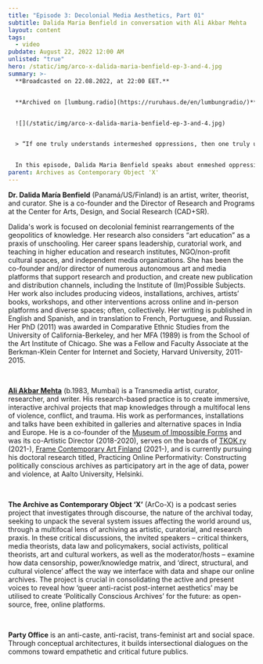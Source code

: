 ```yaml
---
title: "Episode 3: Decolonial Media Aesthetics, Part 01"
subtitle: Dalida Maria Benfield in conversation with Ali Akbar Mehta
layout: content
tags:
  - video
pubdate: August 22, 2022 12:00 AM
unlisted: "true"
hero: /static/img/arco-x-dalida-maria-benfield-ep-3-and-4.jpg
summary: >-
  **Broadcasted on 22.08.2022, at 22:00 EET.**


  **Archived on [lumbung.radio](https://ruruhaus.de/en/lumbungradio/)**


  ![](/static/img/arco-x-dalida-maria-benfield-ep-3-and-4.jpg)


  > “If one truly understands intermeshed oppressions, then one truly understands how our liberatory futures are bound together, our oppressions are intermeshed and the possible forms of our liberation are intermeshed.”


  In this episode, Dalida Maria Benfield speaks about enmeshed oppressions and simultaneously entangled liberatory futures. Through talking about decolonial pedagogics and methodologies informed through her own extensive practice, she articulates new frameworks for non- dis- and de- archiving.
parent: Archives as Contemporary Object 'X'
---
```

**Dr. Dalida María Benfield** (Panamá/US/Finland) is an artist, writer, theorist, and curator. She is a co-founder and the Director of Research and Programs at the Center for Arts, Design, and Social Research (CAD+SR).

Dalida's work is focused on decolonial feminist rearrangements of the geopolitics of knowledge. Her research also considers “art education” as a praxis of unschooling. Her career spans leadership, curatorial work, and teaching in higher education and research institutes, NGO/non-profit cultural spaces, and independent media organizations. She has been the co-founder and/or director of numerous autonomous art and media platforms that support research and production, and create new publication and distribution channels, including the Institute of (Im)Possible Subjects. Her work also includes producing videos, installations, archives, artists’ books, workshops, and other interventions across online and in-person platforms and diverse spaces; often, collectively. Her writing is published in English and Spanish, and in translation to French, Portuguese, and Russian. Her PhD (2011) was awarded in Comparative Ethnic Studies from the University of California-Berkeley, and her MFA (1989) is from the School of the Art Institute of Chicago. She was a Fellow and Faculty Associate at the Berkman-Klein Center for Internet and Society, Harvard University, 2011-2015.

<br/>

**[Ali Akbar Mehta](http://www.aliakbarmehta.com)** (b.1983, Mumbai) is a Transmedia artist, curator, researcher, and writer. His research-based practice is to create immersive, interactive archival projects that map knowledges through a multifocal lens of violence, conflict, and trauma. His work as performances, installations and talks have been exhibited in galleries and alternative spaces in India and Europe. He is a co-founder of the [Museum of Impossible Forms](https://museumofimpossibleforms.org/) and was its co-Artistic Director (2018-2020), serves on the boards of [TKOK ry](https://www.museumofimpossibleforms.org/tkok-ry) (2021-), [Frame Contemporary Art Finland](https://frame-finland.fi/en/about-frame/organisation/) (2021-), and is currently pursuing his doctoral research titled, Practicing Online Performativity: Constructing politically conscious archives as participatory art in the age of data, power and violence, at Aalto University, Helsinki.

<br/>

**The Archive as Contemporary Object ‘X’** (ArCo-X) is a podcast series project that investigates through discourse, the nature of the archival today, seeking to unpack the several system issues affecting the world around us, through a multifocal lens of archiving as artistic, curatorial, and research praxis. In these critical discussions, the invited speakers – critical thinkers, media theorists, data law and policymakers, social activists, political theorists, art and cultural workers, as well as the moderator/hosts – examine how data censorship, power/knowledge matrix, and ‘direct, structural, and cultural violence’ affect the way we interface with data and shape our online archives. The project is crucial in consolidating the active and present voices to reveal how ‘queer anti-racist post-internet aesthetics’ may be utilised to create ‘Politically Conscious Archives’ for the future: as open-source, free, online platforms.

<br/>

**Party Office** is an anti-caste, anti-racist, trans-feminist art and social space. Through conceptual architectures, it builds intersectional dialogues on the commons toward empathetic and critical future publics.